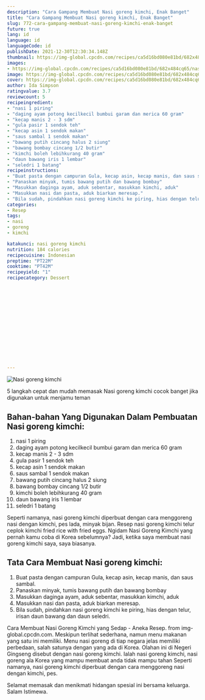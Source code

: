 ```yaml
---
description: "Cara Gampang Membuat Nasi goreng kimchi, Enak Banget"
title: "Cara Gampang Membuat Nasi goreng kimchi, Enak Banget"
slug: 772-cara-gampang-membuat-nasi-goreng-kimchi-enak-banget
future: true
lang: id
language: id
languageCode: id
publishDate: 2021-12-30T12:30:34.148Z 
thumbnail: https://img-global.cpcdn.com/recipes/ca5d16bd080e81bd/682x484cq65/nasi-goreng-kimchi-foto-resep-utama.png
images:
- https://img-global.cpcdn.com/recipes/ca5d16bd080e81bd/682x484cq65/nasi-goreng-kimchi-foto-resep-utama.png
image: https://img-global.cpcdn.com/recipes/ca5d16bd080e81bd/682x484cq65/nasi-goreng-kimchi-foto-resep-utama.png
cover: https://img-global.cpcdn.com/recipes/ca5d16bd080e81bd/682x484cq65/nasi-goreng-kimchi-foto-resep-utama.png
author: Ida Simpson
ratingvalue: 3.7
reviewcount: 5
recipeingredient:
- "nasi 1 piring"
- "daging ayam potong kecilkecil bumbui garam dan merica 60 gram"
- "kecap manis 2 - 3 sdm"
- "gula pasir 1 sendok teh"
- "kecap asin 1 sendok makan"
- "saus sambal 1 sendok makan"
- "bawang putih cincang halus 2 siung"
- "bawang bombay cincang 1/2 butir"
- "kimchi boleh lebihkurang 40 gram"
- "daun bawang iris 1 lembar"
- "seledri 1 batang"
recipeinstructions:
- "Buat pasta dengan campuran Gula, kecap asin, kecap manis, dan saus sambal."
- "Panaskan minyak, tumis bawang putih dan bawang bombay"
- "Masukkan daginga ayam, aduk sebentar, masukkan kimchi, aduk"
- "Masukkan nasi dan pasta, aduk biarkan meresap."
- "Bila sudah, pindahkan nasi goreng kimchi ke piring, hias dengan telur, irisan daun bawang dan daun seledri."
categories:
- Resep
tags:
- nasi
- goreng
- kimchi

katakunci: nasi goreng kimchi 
nutrition: 184 calories
recipecuisine: Indonesian
preptime: "PT22M"
cooktime: "PT42M"
recipeyield: "1"
recipecategory: Dessert


     
    
    
    
    
    
    
    
    
    
    
      
    
---
```



![Nasi goreng kimchi](https://img-global.cpcdn.com/recipes/ca5d16bd080e81bd/682x484cq65/nasi-goreng-kimchi-foto-resep-utama.png)

5 langkah cepat dan mudah memasak  Nasi goreng kimchi cocok banget jika digunakan untuk menjamu teman

<!--inarticleads1-->

## Bahan-bahan Yang Digunakan Dalam Pembuatan Nasi goreng kimchi:

1. nasi 1 piring
1. daging ayam potong kecilkecil bumbui garam dan merica 60 gram
1. kecap manis 2 - 3 sdm
1. gula pasir 1 sendok teh
1. kecap asin 1 sendok makan
1. saus sambal 1 sendok makan
1. bawang putih cincang halus 2 siung
1. bawang bombay cincang 1/2 butir
1. kimchi boleh lebihkurang 40 gram
1. daun bawang iris 1 lembar
1. seledri 1 batang

Seperti namanya, nasi goreng kimchi diperbuat dengan cara menggoreng nasi dengan kimchi, pes lada, minyak bijan. Resep nasi goreng kimchi telur ceplok kimchi fried rice with fried eggs. Ngidam Nasi Goreng Kimchi yang pernah kamu coba di Korea sebelumnya? Jadi, ketika saya membuat nasi goreng kimchi saya, saya biasanya. 

<!--inarticleads2-->

## Tata Cara Membuat Nasi goreng kimchi:

1. Buat pasta dengan campuran Gula, kecap asin, kecap manis, dan saus sambal.
1. Panaskan minyak, tumis bawang putih dan bawang bombay
1. Masukkan daginga ayam, aduk sebentar, masukkan kimchi, aduk
1. Masukkan nasi dan pasta, aduk biarkan meresap.
1. Bila sudah, pindahkan nasi goreng kimchi ke piring, hias dengan telur, irisan daun bawang dan daun seledri.


Cara Membuat Nasi Goreng Kimchi yang Sedap - Aneka Resep. from img-global.cpcdn.com. Meskipun terlihat sederhana, namun menu makanan yang satu ini memiliki. Menu nasi goreng di tiap negara jelas memiliki perbedaan, salah satunya dengan yang ada di Korea. Olahan ini di Negeri Gingseng disebut dengan nasi goreng kimchi. Ialah nasi goreng kimchi, nasi goreng ala Korea yang mampu membuat anda tidak mampu tahan Seperti namanya, nasi goreng kimchi diperbuat dengan cara menggoreng nasi dengan kimchi, pes. 

Selamat memasak dan menikmati hidangan spesial ini bersama keluarga. Salam Istimewa.
